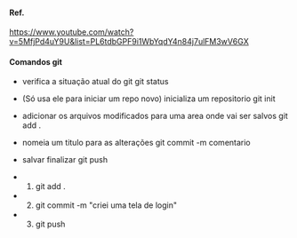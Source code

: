 #### Ref.

https://www.youtube.com/watch?v=5MfjPd4uY9U&list=PL6tdbGPF9i1WbYqdY4n84j7ulFM3wV6GX


#### Comandos git

* verifica a situação atual do git
git status


* (Só usa ele para iniciar um repo novo) inicializa um repositorio
git init

* adicionar os arquivos modificados para uma area onde vai ser salvos
git add .

* nomeia um titulo para as alterações
git commit -m comentario

* salvar finalizar
git push

* 1. git add .
* 2. git commit -m "criei uma tela de login"
* 3. git push